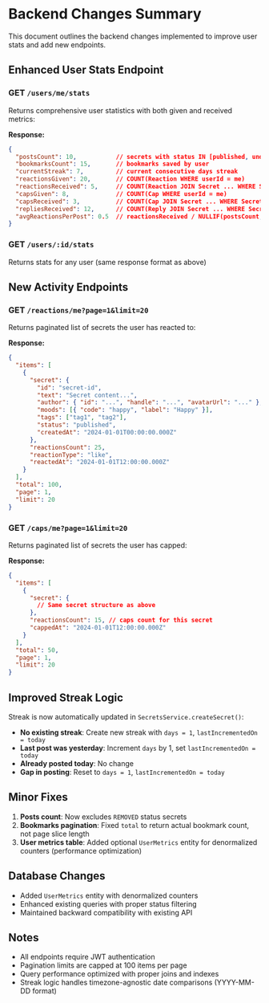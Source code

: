 # Backend Changes Summary

This document outlines the backend changes implemented to improve user stats and add new endpoints.

## Enhanced User Stats Endpoint

### GET `/users/me/stats`
Returns comprehensive user statistics with both given and received metrics:

**Response:**
```json
{
  "postsCount": 10,           // secrets with status IN [published, under_review]
  "bookmarksCount": 15,       // bookmarks saved by user
  "currentStreak": 7,         // current consecutive days streak
  "reactionsGiven": 20,       // COUNT(Reaction WHERE userId = me)
  "reactionsReceived": 5,     // COUNT(Reaction JOIN Secret ... WHERE Secret.userId = me)
  "capsGiven": 8,             // COUNT(Cap WHERE userId = me)
  "capsReceived": 3,          // COUNT(Cap JOIN Secret ... WHERE Secret.userId = me)
  "repliesReceived": 12,      // COUNT(Reply JOIN Secret ... WHERE Secret.userId = me)
  "avgReactionsPerPost": 0.5  // reactionsReceived / NULLIF(postsCount, 0)
}
```

### GET `/users/:id/stats` 
Returns stats for any user (same response format as above)

## New Activity Endpoints

### GET `/reactions/me?page=1&limit=20`
Returns paginated list of secrets the user has reacted to:

**Response:**
```json
{
  "items": [
    {
      "secret": {
        "id": "secret-id",
        "text": "Secret content...",
        "author": { "id": "...", "handle": "...", "avatarUrl": "..." },
        "moods": [{ "code": "happy", "label": "Happy" }],
        "tags": ["tag1", "tag2"],
        "status": "published",
        "createdAt": "2024-01-01T00:00:00.000Z"
      },
      "reactionsCount": 25,
      "reactionType": "like",
      "reactedAt": "2024-01-01T12:00:00.000Z"
    }
  ],
  "total": 100,
  "page": 1,
  "limit": 20
}
```

### GET `/caps/me?page=1&limit=20`
Returns paginated list of secrets the user has capped:

**Response:**
```json
{
  "items": [
    {
      "secret": {
        // Same secret structure as above
      },
      "reactionsCount": 15, // caps count for this secret
      "cappedAt": "2024-01-01T12:00:00.000Z"
    }
  ],
  "total": 50,
  "page": 1,
  "limit": 20
}
```

## Improved Streak Logic

Streak is now automatically updated in `SecretsService.createSecret()`:

- **No existing streak**: Create new streak with `days = 1`, `lastIncrementedOn = today`
- **Last post was yesterday**: Increment `days` by 1, set `lastIncrementedOn = today`
- **Already posted today**: No change
- **Gap in posting**: Reset to `days = 1`, `lastIncrementedOn = today`

## Minor Fixes

1. **Posts count**: Now excludes `REMOVED` status secrets
2. **Bookmarks pagination**: Fixed `total` to return actual bookmark count, not page slice length
3. **User metrics table**: Added optional `UserMetrics` entity for denormalized counters (performance optimization)

## Database Changes

- Added `UserMetrics` entity with denormalized counters
- Enhanced existing queries with proper status filtering
- Maintained backward compatibility with existing API

## Notes

- All endpoints require JWT authentication
- Pagination limits are capped at 100 items per page
- Query performance optimized with proper joins and indexes
- Streak logic handles timezone-agnostic date comparisons (YYYY-MM-DD format)